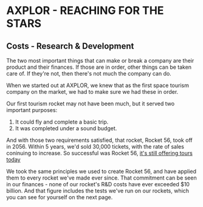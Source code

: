 # AXPLOR - REACHING FOR THE STARS

## Costs - Research & Development

The two most important things that can make or break a company are their product and their finances. If those are in order, other things can be taken care of. If they're not, then there's not much the company can do.

When we started out at AXPLOR, we knew that as the first space tourism company on the market, we had to make sure we had these in order.

Our first tourism rocket may not have been much, but it served two important purposes:

1. It could fly and complete a basic trip.
2. It was completed under a sound budget.

And with those two requirements satisfied, that rocket, Rocket 56, took off in 2056. Within 5 years, we'd sold 30,000 tickets, with the rate of sales coninuing to increase. So successful was Rocket 56, [it's still offering tours today](../Schedule-a-Trip/Tickets.md)

We took the same principles we used to create Rocket 56, and have applied them to every rocket we've made ever since. That commitment can be seen in our finances \- none of our rocket's R&D costs have ever exceeded $10 billion. And that figure includes the tests we've run on our rockets, which you can see for yourself on the next page.

